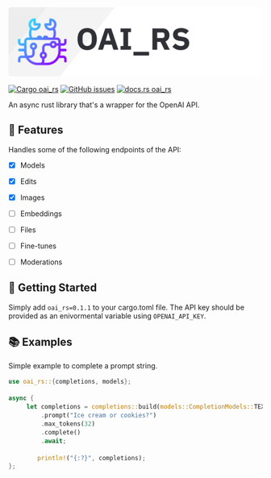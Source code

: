 [![OAI_RS](https://raw.githubusercontent.com/motorlatitude/oai_rs/main/.github/OAI_RS_Header.png?raw=true)]()

[![Cargo oai_rs](https://img.shields.io/crates/v/oai_rs)]()
[![GitHub issues](https://img.shields.io/github/issues/motorlatitude/oai_rs)]()
[![docs.rs oai_rs](https://img.shields.io/docsrs/oai_rs)]()

An async rust library that's a wrapper for the OpenAI API.

## 💫 Features

Handles some of the following endpoints of the API:

- [x] Models
- [x] Edits
- [x] Images
- [ ] Embeddings
- [ ] Files
- [ ] Fine-tunes
- [ ] Moderations


## 🚀 Getting Started

Simply add `oai_rs=0.1.1` to your cargo.toml file. The API key should be provided as an enivormental variable using `OPENAI_API_KEY`.

## 📚 Examples

Simple example to complete a prompt string.

```rust
use oai_rs::{completions, models};

async {
     let completions = completions::build(models::CompletionModels::TEXT_DAVINCI_003)
         .prompt("Ice cream or cookies?")
         .max_tokens(32)
         .complete()
         .await;

        println!("{:?}", completions);
};
```
